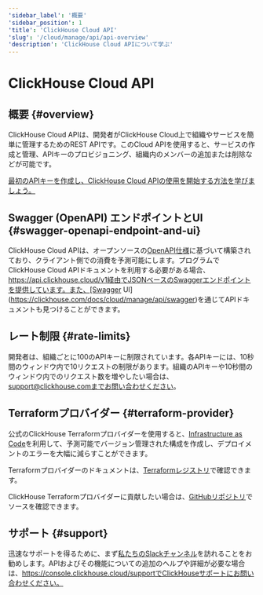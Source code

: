 ```yaml
---
'sidebar_label': '概要'
'sidebar_position': 1
'title': 'ClickHouse Cloud API'
'slug': '/cloud/manage/api/api-overview'
'description': 'ClickHouse Cloud APIについて学ぶ'
---
```





# ClickHouse Cloud API

## 概要 {#overview}

ClickHouse Cloud APIは、開発者がClickHouse Cloud上で組織やサービスを簡単に管理するためのREST APIです。このCloud APIを使用すると、サービスの作成と管理、APIキーのプロビジョニング、組織内のメンバーの追加または削除などが可能です。

[最初のAPIキーを作成し、ClickHouse Cloud APIの使用を開始する方法を学びましょう。](/cloud/manage/openapi.md)

## Swagger (OpenAPI) エンドポイントとUI {#swagger-openapi-endpoint-and-ui}

ClickHouse Cloud APIは、オープンソースの[OpenAPI仕様](https://www.openapis.org/)に基づいて構築されており、クライアント側での消費を予測可能にします。プログラムでClickHouse Cloud APIドキュメントを利用する必要がある場合、https://api.clickhouse.cloud/v1経由でJSONベースのSwaggerエンドポイントを提供しています。また、[Swagger UI](https://clickhouse.com/docs/cloud/manage/api/swagger)を通じてAPIドキュメントも見つけることができます。

## レート制限 {#rate-limits}

開発者は、組織ごとに100のAPIキーに制限されています。各APIキーには、10秒間のウィンドウ内で10リクエストの制限があります。組織のAPIキーや10秒間のウィンドウ内でのリクエスト数を増やしたい場合は、support@clickhouse.comまでお問い合わせください。

## Terraformプロバイダー {#terraform-provider}

公式のClickHouse Terraformプロバイダーを使用すると、[Infrastructure as Code](https://www.redhat.com/en/topics/automation/what-is-infrastructure-as-code-iac)を利用して、予測可能でバージョン管理された構成を作成し、デプロイメントのエラーを大幅に減らすことができます。

Terraformプロバイダーのドキュメントは、[Terraformレジストリ](https://registry.terraform.io/providers/ClickHouse/clickhouse/latest/docs)で確認できます。

ClickHouse Terraformプロバイダーに貢献したい場合は、[GitHubリポジトリ](https://github.com/ClickHouse/terraform-provider-clickhouse)でソースを確認できます。

## サポート {#support}

迅速なサポートを得るために、まず[私たちのSlackチャンネル](https://clickhouse.com/slack)を訪れることをお勧めします。APIおよびその機能についての追加のヘルプや詳細が必要な場合は、https://console.clickhouse.cloud/supportでClickHouseサポートにお問い合わせください。
